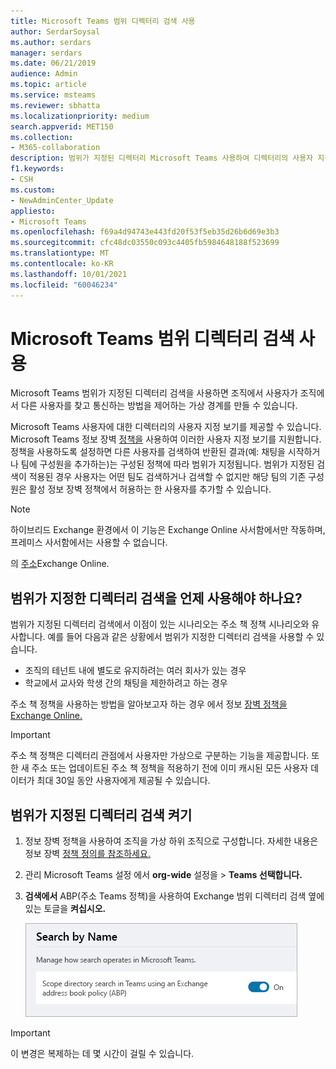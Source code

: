 ```yaml
---
title: Microsoft Teams 범위 디렉터리 검색 사용
author: SerdarSoysal
ms.author: serdars
manager: serdars
ms.date: 06/21/2019
audience: Admin
ms.topic: article
ms.service: msteams
ms.reviewer: sbhatta
ms.localizationpriority: medium
search.appverid: MET150
ms.collection:
- M365-collaboration
description: 범위가 지정된 디렉터리 Microsoft Teams 사용하여 디렉터리의 사용자 지정 보기를 제공하는 방법을 알아보십시오.
f1.keywords:
- CSH
ms.custom:
- NewAdminCenter_Update
appliesto:
- Microsoft Teams
ms.openlocfilehash: f69a4d94743e443fd20f53f5eb35d26b6d69e3b3
ms.sourcegitcommit: cfc48dc03550c093c4405fb5984648188f523699
ms.translationtype: MT
ms.contentlocale: ko-KR
ms.lasthandoff: 10/01/2021
ms.locfileid: "60046234"
---
```

# <a name="use-microsoft-teams-scoped-directory-search"></a>Microsoft Teams 범위 디렉터리 검색 사용

Microsoft Teams 범위가 지정된 디렉터리 검색을 사용하면 조직에서 사용자가 조직에서 다른 사용자를 찾고 통신하는 방법을 제어하는 가상 경계를 만들 수 있습니다. 

Microsoft Teams 사용자에 대한 디렉터리의 사용자 지정 보기를 제공할 수 있습니다. Microsoft Teams 정보 장벽 [정책을](/microsoft-365/compliance/information-barriers) 사용하여 이러한 사용자 지정 보기를 지원합니다. 정책을 사용하도록 설정하면 다른 사용자를 검색하여 반환된 결과(예: 채팅을 시작하거나 팀에 구성원을 추가하는)는 구성된 정책에 따라 범위가 지정됩니다. 범위가 지정된 검색이 적용된 경우 사용자는 어떤 팀도 검색하거나 검색할 수 없지만 해당 팀의 기존 구성원은 활성 정보 장벽 정책에서 허용하는 한 사용자를 추가할 수 있습니다.

> [!NOTE]
> 하이브리드 Exchange 환경에서 이 기능은 Exchange Online 사서함에서만 작동하며, 프레미스 사서함에서는 사용할 수 없습니다.

의 [주소](/exchange/address-books/address-book-policies/address-book-policies)Exchange Online.

## <a name="when-should-you-use-scoped-directory-searches"></a>범위가 지정한 디렉터리 검색을 언제 사용해야 하나요?

범위가 지정된 디렉터리 검색에서 이점이 있는 시나리오는 주소 책 정책 시나리오와 유사합니다. 예를 들어 다음과 같은 상황에서 범위가 지정한 디렉터리 검색을 사용할 수 있습니다.

- 조직의 테넌트 내에 별도로 유지하려는 여러 회사가 있는 경우 
- 학교에서 교사와 학생 간의 채팅을 제한하려고 하는 경우 
 
주소 책 정책을 사용하는 방법을 알아보고자 하는 경우 에서 정보 [장벽 정책을 Exchange Online.](/microsoft-365/compliance/information-barriers)

> [!IMPORTANT]
> 주소 책 정책은 디렉터리 관점에서 사용자만 가상으로 구분하는 기능을 제공합니다. 또한 새 주소 또는 업데이트된 주소 책 정책을 적용하기 전에 이미 캐시된 모든 사용자 데이터가 최대 30일 동안 사용자에게 제공될 수 있습니다.

## <a name="turn-on-scoped-directory-search"></a>범위가 지정된 디렉터리 검색 켜기

1. 정보 장벽 정책을 사용하여 조직을 가상 하위 조직으로 구성합니다. 자세한 내용은 정보 장벽 [정책 정의를 참조하세요.](/microsoft-365/compliance/information-barriers-policies)

2. 관리 Microsoft Teams 설정 에서 **org-wide** 설정을  >  **Teams 선택합니다.**

3. **검색에서** ABP(주소 Teams 정책)을 사용하여 Exchange 범위 디렉터리 검색 옆에 있는 토글을 **켜십시오.** 

    ![관리 센터에서 범위가 Microsoft Teams 검색합니다.](media/teams-scoped-directory-search-image1.png)

> [!IMPORTANT]
> 이 변경은 복제하는 데 몇 시간이 걸릴 수 있습니다.
